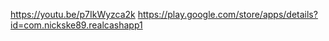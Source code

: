 https://youtu.be/p7IkWyzca2k
https://play.google.com/store/apps/details?id=com.nickske89.realcashapp1